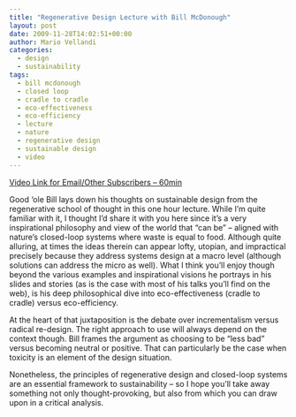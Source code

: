 ```yaml
---
title: "Regenerative Design Lecture with Bill McDonough"
layout: post
date: 2009-11-28T14:02:51+00:00
author: Mario Vellandi
categories:
  - design
  - sustainability
tags:
  - bill mcdonough
  - closed loop
  - cradle to cradle
  - eco-effectiveness
  - eco-efficiency
  - lecture
  - nature
  - regenerative design
  - sustainable design
  - video
---
```

[Video Link for Email/Other Subscribers &#8211; 60min](http://www.youtube.com/watch?v=DogArXwGWlI)

Good &#8216;ole Bill lays down his thoughts on sustainable design from the regenerative school of thought in this one hour lecture. While I&#8217;m quite familiar with it, I thought I&#8217;d share it with you here since it&#8217;s a very inspirational philosophy and view of the world that &#8220;can be&#8221; &#8211; aligned with nature&#8217;s closed-loop systems where waste is equal to food. Although quite alluring, at times the ideas therein can appear lofty, utopian, and impractical precisely because they address systems design at a macro level (although solutions can address the micro as well). What I think you&#8217;ll enjoy though beyond the various examples and inspirational visions he portrays in his slides and stories (as is the case with most of his talks you&#8217;ll find on the web), is his deep philosophical dive into eco-effectiveness (cradle to cradle) versus eco-efficiency.

At the heart of that juxtaposition is the debate over incrementalism versus radical re-design. The right approach to use will always depend on the context though. Bill frames the argument as choosing to be &#8220;less bad&#8221; versus becoming neutral or positive. That can particularly be the case when toxicity is an element of the design situation.

Nonetheless, the principles of regenerative design and closed-loop systems are an essential framework to sustainability &#8211; so I hope you&#8217;ll take away something not only thought-provoking, but also from which you can draw upon in a critical analysis.
